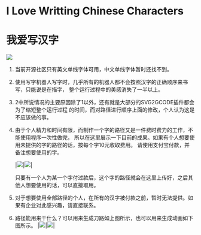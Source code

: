 # I Love Writting Chinese Characters
# 我爱写汉字

![](https://raw.githubusercontent.com/yanzixiang/ILoveWrittingChineseCharacters/master/GIF/%E6%88%91%E7%88%B1%E5%86%99%E6%B1%89%E5%AD%97%E5%8E%8B%E7%BC%A9.gif)

1. 当前开源社区只有英文单线字体可用，中文单线字体暂时还找不到。 
2. 使用写字机器人写字时，几乎所有的机器人都不会按照汉字的正确顺序来书写，只能说是在描字，
   整个运行过程中的美感消失了一半以上。
3. 2中所说情况的主要原因除了1以外，还有就是大部分的SVG2GCODE插件都会为了缩短整个运行过程
   的时间，而对路径进行顺序上面的修改，个人认为这是不应该做的事。
4. 由于个人精力和时间有限，而制作一个字的路径又是一件费时费力的工作，不能使用程序一次性做完，
   所以在这里展示一下目前的成果。如果有个人想要使用未提供的字的路径的话，按每个字10元收取费用。
   请使用支付宝付款，并备注想要使用的字。

   |![](https://raw.githubusercontent.com/yanzixiang/ILoveWrittingChineseCharacters/master/SK/891582546.jpg)|![](https://raw.githubusercontent.com/yanzixiang/ILoveWrittingChineseCharacters/master/SK/1580970624.jpg)|

   只要有一个人为某一个字付过款后，这个字的路径就会在这里上传好，之后其他人想要使用的话，可以直接取用。

5. 对于想要使用全部路径的个人，在所有的汉字被付款之前，暂时无法提供。如果有企业对此感兴趣，请直接联系。
6. 路径能用来干什么？可以用来生成刀路如上图所示，也可以用来生成动画如下图所示。
   |![](https://raw.githubusercontent.com/yanzixiang/ILoveWrittingChineseCharacters/master/GIF/燕子翔.gif)|![](https://raw.githubusercontent.com/yanzixiang/ILoveWrittingChineseCharacters/master/SK/weixin.png)|
